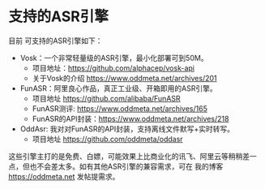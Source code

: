 # 支持的ASR引擎

目前 可支持的ASR引擎如下：

- Vosk：一个非常轻量级的ASR引擎，最小化部署可到50M。
    - 项目地址：https://github.com/alphacep/vosk-api
    - 关于Vosk的介绍 https://www.oddmeta.net/archives/201
- FunASR：阿里良心作品，真正工业级、开箱即用的ASR引擎。
    - 项目地址 https://github.com/alibaba/FunASR
    - FunASR测评: https://www.oddmeta.net/archives/165
    - FunASR的API封装：https://www.oddmeta.net/archives/218
- OddAsr: 我对对FunASR的API封装，支持离线文件默写+实时转写。
    - 项目地址 https://github.com/oddmeta/oddasr

这些引擎主打的是免费、白嫖，可能效果上比商业化的讯飞、阿里云等稍稍差一点，但也不会差太多。如有其他ASR引擎的兼容需求，可在 我的博客 https://oddmeta.net 发帖提需求。

